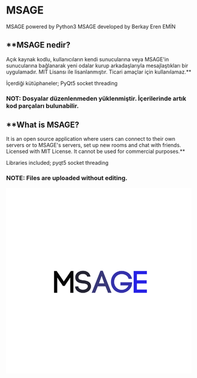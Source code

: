 # MSAGE #
MSAGE powered by Python3
MSAGE developed by Berkay Eren EMİN

## **MSAGE nedir?
Açık kaynak kodlu, kullanıcıların kendi sunucularına veya MSAGE'in sunucularına bağlanarak yeni odalar kurup arkadaşlarıyla mesajlaştıkları bir uygulamadır. MIT Lisansı ile lisanlanmıştır. Ticari amaçlar için kullanılamaz.**

İçerdiği kütüphaneler;
PyQt5
socket 
threading

### NOT: Dosyalar düzenlenmeden yüklenmiştir. İçerilerinde artık kod parçaları bulunabilir.

## **What is MSAGE?
It is an open source application where users can connect to their own servers or to MSAGE's servers, set up new rooms and chat with friends. Licensed with MIT License. It cannot be used for commercial purposes.**

Libraries included;
pyqt5
socket
threading

### NOTE: Files are uploaded without editing.


![alt text](https://github.com/Berkayerenemin/msage/blob/master/MSAGE.png)
